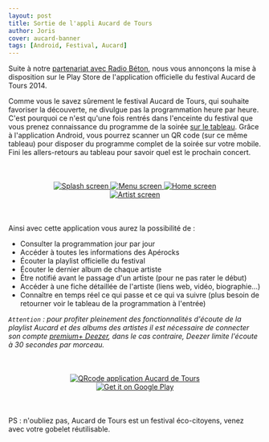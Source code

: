 ```yaml
---
layout: post
title: Sortie de l'appli Aucard de Tours
author: Joris
cover: aucard-banner
tags: [Android, Festival, Aucard]
---
```


Suite à notre <a href="http://code-troopers.com/2014/03/17/Aucard.html">partenariat avec Radio Béton</a>, nous vous annonçons la mise à disposition sur le Play Store de l'application officielle du festival Aucard de Tours 2014.

Comme vous le savez sûrement le festival Aucard de Tours, qui souhaite favoriser la découverte, ne divulgue pas la programmation heure par heure. C'est pourquoi ce n'est qu'une fois rentrés dans l'enceinte du festival que vous prenez connaissance du programme de la soirée <a href="/images/postAucard2/aucard_tableau.jpg" title="Tableau de la programmation" data-lightbox="image-1" class="inlineBoxes"> sur le tableau</a>. Grâce à l'application Android, vous pourrez scanner un QR code (sur ce même tableau) pour disposer du programme complet de la soirée sur votre mobile. Fini les allers-retours au tableau pour savoir quel est le prochain concert.

<div style="text-align:center;margin:50px">
    <a href="/images/postAucard2/screen1.png" data-lightbox="group-2" title="Splash screen de l'application" class="inlineBoxes">
        <img class="medium" src="/images/postAucard2/screen1.png" alt="Splash screen"/>
    </a>
    <a href="/images/postAucard2/screen2.png" data-lightbox="group-2" title="Menu de l'application" class="inlineBoxes">
        <img class="medium" src="/images/postAucard2/screen2.png" alt="Menu screen"/>
    </a>
    <a href="/images/postAucard2/screen3.png" data-lightbox="group-2" title="Home screen de l'application" class="inlineBoxes">
        <img class="medium" src="/images/postAucard2/screen3.png" alt="Home screen"/>
    </a>
    <a href="/images/postAucard2/screen4.png" data-lightbox="group-2" title="Une fiche artiste de l'application" class="inlineBoxes">
        <img class="medium" src="/images/postAucard2/screen4.png" alt="Artist screen"/>
    </a>
</div>

Ainsi avec cette application vous aurez la possibilité de :
 * Consulter la programmation jour par jour
 * Accéder à toutes les informations des Apérocks
 * Écouter la playlist officielle du festival
 * Écouter le dernier album de chaque artiste
 * Être notifié avant le passage d'un artiste (pour ne pas rater le début)
 * Accéder à une fiche détaillée de l'artiste (liens web, vidéo, biographie…)
 * Connaître en temps réel ce qui passe et ce qui va suivre (plus besoin de retourner voir le tableau de la programmation à l'entrée)

_`Attention` : pour profiter pleinement des fonctionnalités d'écoute de la playlist Aucard et des albums des artistes
il est nécessaire de connecter son compte <a href="http://www.deezer.com/offers/premiumplus">premium+ Deezer</a>, dans le cas contraire, Deezer limite l'écoute à 30 secondes par morceau._

<div style="text-align:center;margin:50px">
    <a href="https://play.google.com/store/apps/details?id=com.codetroopers.aucard">
      <img class="medium" alt="QRcode application Aucard de Tours" src="/images/postAucard2/qrcode_playstore_aucard.png" />
    </a>
    <a href="https://play.google.com/store/apps/details?id=com.codetroopers.aucard">
      <img alt="Get it on Google Play" src="https://developer.android.com/images/brand/fr_generic_rgb_wo_60.png" />
    </a>
</div>

 PS : n'oubliez pas, Aucard de Tours est un festival éco-citoyens, venez avec votre gobelet réutilisable.
